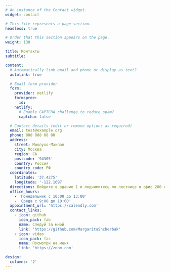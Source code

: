 ```yaml
---
# An instance of the Contact widget.
widget: contact

# This file represents a page section.
headless: true

# Order that this section appears on the page.
weight: 130

title: Контакты
subtitle:

content:
  # Automatically link email and phone or display as text?
  autolink: true

  # Email form provider
  form:
    provider: netlify
    formspree:
      id:
    netlify:
      # Enable CAPTCHA challenge to reduce spam?
      captcha: false

  # Contact details (edit or remove options as required)
  email: test@example.org
  phone: 888 888 88 88
  address:
    street: Миклухо-Маклая
    city: Москва
    region: CA
    postcode: '94305'
    country: Россия
    country_code: РФ
  coordinates:
    latitude: '37.4275'
    longitude: '-122.1697'
  directions: Войдите в здание 1 и поднимитесь по лестнице в офис 200 на этаже 2
  office_hours:
    - 'Понедельник с 10:00 до 13:00'
    - 'Среда с 9:00 до 10:00'
  appointment_url: 'https://calendly.com'
  contact_links:
    - icon: github
      icon_pack: fab
      name: Следуй за мной
      link: 'https://github.com/MargaritaShcherbak'
    - icon: video
      icon_pack: fas
      name: Посмотри на меня
      link: 'https://zoom.com'

design:
  columns: '2'
---
```

